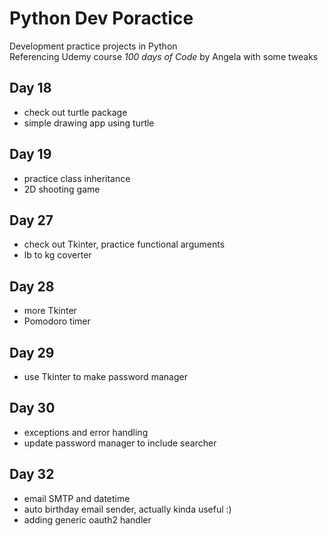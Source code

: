 # Python Dev Poractice
Development practice projects in Python\
Referencing Udemy course *100 days of Code* by Angela with some tweaks

## Day 18
- check out turtle package
- simple drawing app using turtle

## Day 19
- practice class inheritance
- 2D shooting game

## Day 27
- check out Tkinter, practice functional arguments
- lb to kg coverter

## Day 28
- more Tkinter
- Pomodoro timer

## Day 29
- use Tkinter to make password manager

## Day 30
- exceptions and error handling
- update password manager to include searcher

## Day 32
- email SMTP and datetime
- auto birthday email sender, actually kinda useful :)
- adding generic oauth2 handler
